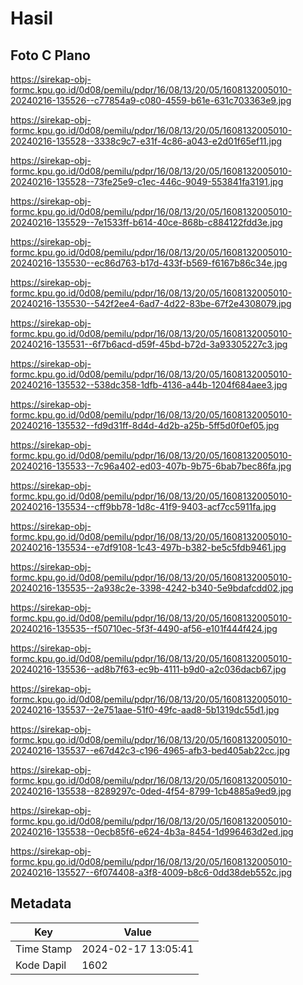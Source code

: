# Hasil

## Foto C Plano

https://sirekap-obj-formc.kpu.go.id/0d08/pemilu/pdpr/16/08/13/20/05/1608132005010-20240216-135526--c77854a9-c080-4559-b61e-631c703363e9.jpg

https://sirekap-obj-formc.kpu.go.id/0d08/pemilu/pdpr/16/08/13/20/05/1608132005010-20240216-135528--3338c9c7-e31f-4c86-a043-e2d01f65ef11.jpg

https://sirekap-obj-formc.kpu.go.id/0d08/pemilu/pdpr/16/08/13/20/05/1608132005010-20240216-135528--73fe25e9-c1ec-446c-9049-553841fa3191.jpg

https://sirekap-obj-formc.kpu.go.id/0d08/pemilu/pdpr/16/08/13/20/05/1608132005010-20240216-135529--7e1533ff-b614-40ce-868b-c884122fdd3e.jpg

https://sirekap-obj-formc.kpu.go.id/0d08/pemilu/pdpr/16/08/13/20/05/1608132005010-20240216-135530--ec86d763-b17d-433f-b569-f6167b86c34e.jpg

https://sirekap-obj-formc.kpu.go.id/0d08/pemilu/pdpr/16/08/13/20/05/1608132005010-20240216-135530--542f2ee4-6ad7-4d22-83be-67f2e4308079.jpg

https://sirekap-obj-formc.kpu.go.id/0d08/pemilu/pdpr/16/08/13/20/05/1608132005010-20240216-135531--6f7b6acd-d59f-45bd-b72d-3a93305227c3.jpg

https://sirekap-obj-formc.kpu.go.id/0d08/pemilu/pdpr/16/08/13/20/05/1608132005010-20240216-135532--538dc358-1dfb-4136-a44b-1204f684aee3.jpg

https://sirekap-obj-formc.kpu.go.id/0d08/pemilu/pdpr/16/08/13/20/05/1608132005010-20240216-135532--fd9d31ff-8d4d-4d2b-a25b-5ff5d0f0ef05.jpg

https://sirekap-obj-formc.kpu.go.id/0d08/pemilu/pdpr/16/08/13/20/05/1608132005010-20240216-135533--7c96a402-ed03-407b-9b75-6bab7bec86fa.jpg

https://sirekap-obj-formc.kpu.go.id/0d08/pemilu/pdpr/16/08/13/20/05/1608132005010-20240216-135534--cff9bb78-1d8c-41f9-9403-acf7cc5911fa.jpg

https://sirekap-obj-formc.kpu.go.id/0d08/pemilu/pdpr/16/08/13/20/05/1608132005010-20240216-135534--e7df9108-1c43-497b-b382-be5c5fdb9461.jpg

https://sirekap-obj-formc.kpu.go.id/0d08/pemilu/pdpr/16/08/13/20/05/1608132005010-20240216-135535--2a938c2e-3398-4242-b340-5e9bdafcdd02.jpg

https://sirekap-obj-formc.kpu.go.id/0d08/pemilu/pdpr/16/08/13/20/05/1608132005010-20240216-135535--f50710ec-5f3f-4490-af56-e101f444f424.jpg

https://sirekap-obj-formc.kpu.go.id/0d08/pemilu/pdpr/16/08/13/20/05/1608132005010-20240216-135536--ad8b7f63-ec9b-4111-b9d0-a2c036dacb67.jpg

https://sirekap-obj-formc.kpu.go.id/0d08/pemilu/pdpr/16/08/13/20/05/1608132005010-20240216-135537--2e751aae-51f0-49fc-aad8-5b1319dc55d1.jpg

https://sirekap-obj-formc.kpu.go.id/0d08/pemilu/pdpr/16/08/13/20/05/1608132005010-20240216-135537--e67d42c3-c196-4965-afb3-bed405ab22cc.jpg

https://sirekap-obj-formc.kpu.go.id/0d08/pemilu/pdpr/16/08/13/20/05/1608132005010-20240216-135538--8289297c-0ded-4f54-8799-1cb4885a9ed9.jpg

https://sirekap-obj-formc.kpu.go.id/0d08/pemilu/pdpr/16/08/13/20/05/1608132005010-20240216-135538--0ecb85f6-e624-4b3a-8454-1d996463d2ed.jpg

https://sirekap-obj-formc.kpu.go.id/0d08/pemilu/pdpr/16/08/13/20/05/1608132005010-20240216-135527--6f074408-a3f8-4009-b8c6-0dd38deb552c.jpg


## Metadata

| Key        | Value               |
| ---------- | ------------------- |
| Time Stamp | 2024-02-17 13:05:41 |
| Kode Dapil | 1602                |



